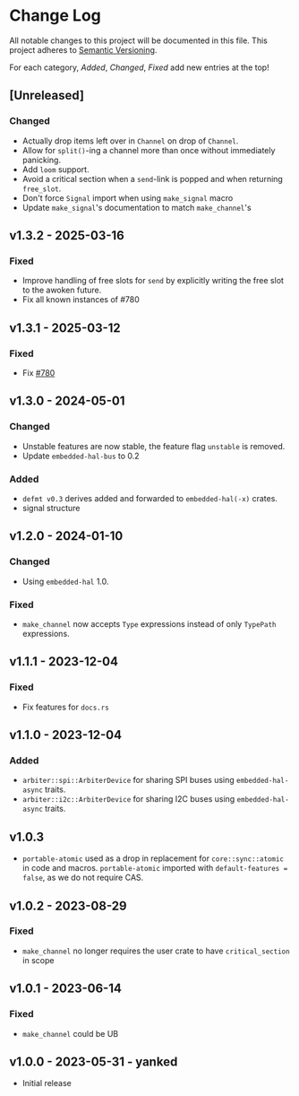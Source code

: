 # Change Log

All notable changes to this project will be documented in this file.
This project adheres to [Semantic Versioning](http://semver.org/).

For each category, _Added_, _Changed_, _Fixed_ add new entries at the top!

## [Unreleased]

### Changed

- Actually drop items left over in `Channel` on drop of `Channel`.
- Allow for `split()`-ing a channel more than once without immediately panicking.
- Add `loom` support.
- Avoid a critical section when a `send`-link is popped and when returning `free_slot`.
- Don't force `Signal` import when using `make_signal` macro
- Update `make_signal`'s documentation to match `make_channel`'s

## v1.3.2 - 2025-03-16

### Fixed

- Improve handling of free slots for `send` by explicitly writing the free slot to the awoken future.
- Fix all known instances of #780

## v1.3.1 - 2025-03-12

### Fixed

- Fix [#780]

[#780]: https://github.com/rtic-rs/rtic/issues/780

## v1.3.0 - 2024-05-01

### Changed

- Unstable features are now stable, the feature flag `unstable` is removed.
- Update `embedded-hal-bus` to 0.2

### Added

- `defmt v0.3` derives added and forwarded to `embedded-hal(-x)` crates.
- signal structure

## v1.2.0 - 2024-01-10

### Changed

- Using `embedded-hal` 1.0.

### Fixed

- `make_channel` now accepts `Type` expressions instead of only `TypePath` expressions.

## v1.1.1 - 2023-12-04

### Fixed

- Fix features for `docs.rs`

## v1.1.0 - 2023-12-04

### Added

- `arbiter::spi::ArbiterDevice` for sharing SPI buses using `embedded-hal-async` traits.
- `arbiter::i2c::ArbiterDevice` for sharing I2C buses using `embedded-hal-async` traits.

## v1.0.3

- `portable-atomic` used as a drop in replacement for `core::sync::atomic` in code and macros. `portable-atomic` imported with `default-features = false`, as we do not require CAS.

## v1.0.2 - 2023-08-29

### Fixed

- `make_channel` no longer requires the user crate to have `critical_section` in scope

## v1.0.1 - 2023-06-14

### Fixed

- `make_channel` could be UB

## v1.0.0 - 2023-05-31 - yanked

- Initial release
